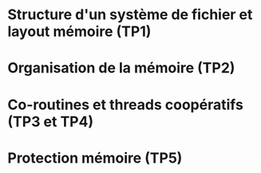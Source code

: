 

# Structure d'un système de fichier et layout mémoire (TP1)

# Organisation de la mémoire (TP2)

# Co-routines et threads coopératifs (TP3 et TP4) 

# Protection mémoire (TP5)
